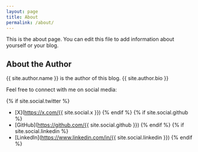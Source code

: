 ```yaml
---
layout: page
title: About
permalink: /about/
---
```


This is the about page. You can edit this file to add information about yourself or your blog.

## About the Author

{{ site.author.name }} is the author of this blog. {{ site.author.bio }}

Feel free to connect with me on social media:

{% if site.social.twitter %}
- [X](https://x.com/{{ site.social.x }})
{% endif %}
{% if site.social.github %}
- [GitHub](https://github.com/{{ site.social.github }})
{% endif %}
{% if site.social.linkedin %}
- [LinkedIn](https://www.linkedin.com/in/{{ site.social.linkedin }})
{% endif %}


